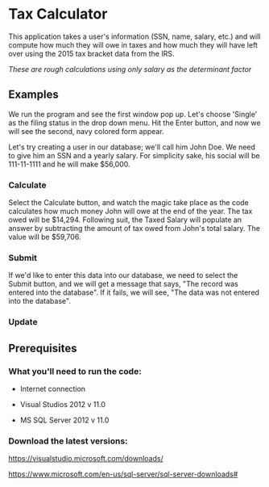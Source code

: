 # Tax Calculator
This application takes a user's information (SSN, name, salary, etc.) and will compute how much they will owe in taxes and how much they will have left over using the 2015 tax bracket data from the IRS.

*These are rough calculations using only salary as the determinant factor*

## Examples
We run the program and see the first window pop up. Let's choose 'Single' as the filing status in the drop down menu.
Hit the Enter button, and now we will see the second, navy colored form appear.

Let's try creating a user in our database; we'll call him John Doe. We need to give him an SSN and a yearly salary.
For simplicity sake, his social will be 111-11-1111 and he will make $56,000.

### Calculate
Select the Calculate button, and watch the magic take place as the code calculates how much money John will owe at the end of the year.
The tax owed will be $14,294. Following suit, the Taxed Salary will populate an answer by subtracting the amount of tax owed from John's total salary. The value will be $59,706.

### Submit
If we'd like to enter this data into our database, we need to select the Submit button, and we will get a message that says, "The record was entered into the database". If it fails, we will see, "The data was not entered into the database".

### Update

## Prerequisites

### What you'll need to run the code:

* Internet connection

* Visual Studios 2012 v 11.0

* MS SQL Server 2012 v 11.0

### Download the latest versions:

https://visualstudio.microsoft.com/downloads/

https://www.microsoft.com/en-us/sql-server/sql-server-downloads# 
